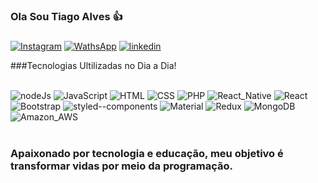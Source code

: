 ### Ola Sou Tiago Alves 👍

### 

[![Instagram](https://img.shields.io/badge/Instagram-E4405F?style=for-the-badge&logo=instagram&logoColor=white)](https://www.instagram.com/_tiagoalves_kr/)  [![WathsApp](https://img.shields.io/badge/WhatsApp-25D366?style=for-the-badge&logo=whatsapp&logoColor=white)](https://api.whatsapp.com/send?phone=5538992507225&text=O)  [![linkedin](https://img.shields.io/badge/LinkedIn-0077B5?style=for-the-badge&logo=linkedin&logoColor=white)](https://www.linkedin.com/in/tiago-alves-69476a206/)


 



###Tecnologias Ultilizadas no Dia a Dia!

<div style="display: inline_block"><br/>
<img  alt="nodeJs" src="https://img.shields.io/badge/Node.js-43853D?style=for-the-badge&logo=node.js&logoColor=white"/>
<img  alt="JavaScript" src="https://img.shields.io/badge/JavaScript-323330?style=for-the-badge&logo=javascript&logoColor=F7DF1E"/>
<img  alt="HTML" src="https://img.shields.io/badge/HTML-239120?style=for-the-badge&logo=html5&logoColor=white"/>
<img  alt="CSS" src="https://img.shields.io/badge/CSS-239120?&style=for-the-badge&logo=css3&logoColor=white"/>
<img  alt="PHP" src="https://img.shields.io/badge/PHP-777BB4?style=for-the-badge&logo=php&logoColor=white"/>
<img  alt="React_Native" src="https://img.shields.io/badge/React_Native-20232A?style=for-the-badge&logo=react&logoColor=61DAFB"/>
<img  alt="React" src="https://img.shields.io/badge/React-20232A?style=for-the-badge&logo=react&logoColor=61DAFB"/>
<img  alt="Bootstrap" src="https://img.shields.io/badge/Bootstrap-563D7C?style=for-the-badge&logo=bootstrap&logoColor=white"/>
<img  alt="styled--components" src="https://img.shields.io/badge/styled--components-DB7093?style=for-the-badge&logo=styled-components&logoColor=white"/>
<img  alt="Material" src="https://img.shields.io/badge/Material--UI-0081CB?style=for-the-badge&logo=material-ui&logoColor=white"/>
<img  alt="Redux" src="https://img.shields.io/badge/Redux-593D88?style=for-the-badge&logo=redux&logoColor=white"/>
<img  alt="MongoDB" src="https://img.shields.io/badge/MongoDB-4EA94B?style=for-the-badge&logo=mongodb&logoColor=white"/>
<img  alt="Amazon_AWS" src="https://img.shields.io/badge/Amazon_AWS-232F3E?style=for-the-badge&logo=amazon-aws&logoColor=white"/>
</div>
</div> 
 
<br/>

### Apaixonado por tecnologia e educação, meu objetivo é transformar vidas por meio da programação.
 

 


 

 

 

 
 

 
 

 

 

